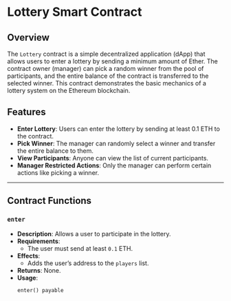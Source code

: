# Lottery Smart Contract

## Overview
The `Lottery` contract is a simple decentralized application (dApp) that allows users to enter a lottery by sending a minimum amount of Ether. The contract owner (manager) can pick a random winner from the pool of participants, and the entire balance of the contract is transferred to the selected winner. This contract demonstrates the basic mechanics of a lottery system on the Ethereum blockchain.

## Features
- **Enter Lottery**: Users can enter the lottery by sending at least 0.1 ETH to the contract.
- **Pick Winner**: The manager can randomly select a winner and transfer the entire balance to them.
- **View Participants**: Anyone can view the list of current participants.
- **Manager Restricted Actions**: Only the manager can perform certain actions like picking a winner.

---

## Contract Functions

### `enter`
- **Description**: Allows a user to participate in the lottery.
- **Requirements**:
  - The user must send at least `0.1` ETH.
- **Effects**:
  - Adds the user’s address to the `players` list.
- **Returns**: None.
- **Usage**:
  ```solidity
  enter() payable
